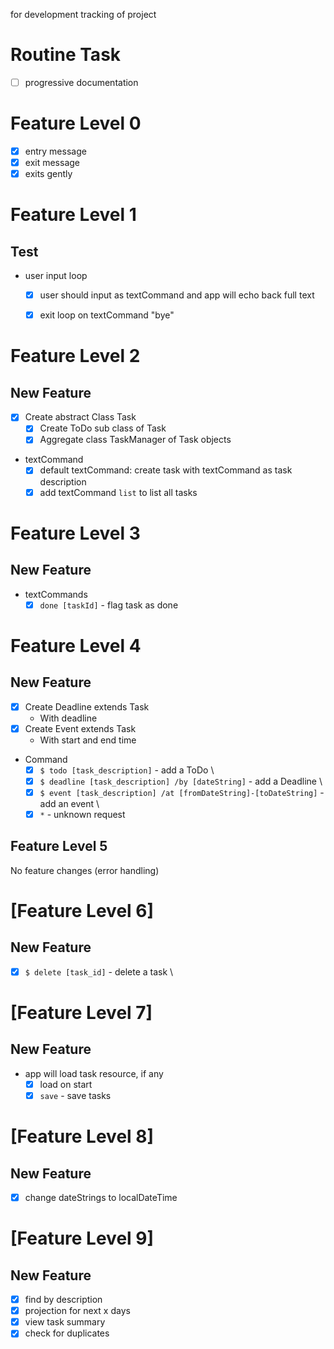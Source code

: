 for development tracking of project

# Routine Task
- [ ] progressive documentation

# Feature Level 0

- [x] entry message
- [x] exit message
- [x] exits gently

# Feature Level 1

## Test
- user input loop
    - [x] user should input as textCommand and app will echo back full text
    - [x] exit loop on textCommand "bye"


# Feature Level 2

## New Feature
- [x] Create abstract Class Task
    - [x] Create ToDo sub class of Task
    - [x] Aggregate class TaskManager of Task objects
- textCommand
    - [x] default textCommand: create task with textCommand as task description
    - [x] add textCommand `list` to list all tasks
  
# Feature Level 3

## New Feature

- textCommands
  - [x] `done [taskId]` - flag task as done

# Feature Level 4

## New Feature


- [x] Create Deadline extends Task
  - With deadline
- [x] Create Event extends Task
  - With start and end time
- Command
  - [x] `$ todo [task_description]` - add a ToDo \
  - [x] `$ deadline [task_description] /by [dateString]` - add a Deadline \
  - [x] `$ event [task_description] /at [fromDateString]-[toDateString]` - add an event \
  - [x] `*` - unknown request

## Feature Level 5

No feature changes (error handling)

# [Feature Level 6]

## New Feature

- [x] `$ delete [task_id]` - delete a task \


# [Feature Level 7]

## New Feature

- app will load task resource, if any
  - [x] load on start
  - [x] `save` - save tasks

# [Feature Level 8]

## New Feature

- [x] change dateStrings to localDateTime


# [Feature Level 9]

## New Feature

- [x] find by description
- [x] projection for next x days
- [x] view task summary
- [x] check for duplicates
